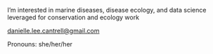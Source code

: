 
 I’m interested in marine diseases, disease ecology, and data science leveraged for conservation and ecology work

danielle.lee.cantrell@gmail.com

Pronouns: she/her/her


<!---
dl-cantrell/dl-cantrell is a ✨ special ✨ repository because its `README.md` (this file) appears on your GitHub profile.
You can click the Preview link to take a look at your changes.
--->
